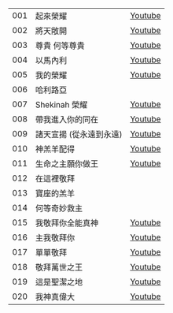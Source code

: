 ||||
|--|--|--|
| 001 | 起來榮耀 | [Youtube](https://www.youtube.com/watch?v=w190HBulPJ4) |
| 002 | 將天敞開 | [Youtube](https://www.youtube.com/watch?v=OVUPLFLdmpE) |
| 003 | 尊貴 何等尊貴 | [Youtube](https://www.youtube.com/watch?v=LoZmJyKZITk) |
| 004 | 以馬內利 | [Youtube](https://www.youtube.com/watch?v=6hZyvnJn-R4) |
| 005 | 我的榮耀 | [Youtube]() |
| 006 | 哈利路亞 | |
| 007 | Shekinah 榮耀 | [Youtube](https://www.youtube.com/watch?v=S92yl-4TyoA) |
| 008 | 帶我進入你的同在 | [Youtube](https://www.youtube.com/watch?v=Of6FBmCRRnE) |
| 009 | 諸天宣揚 (從永遠到永遠) | [Youtube](https://www.youtube.com/watch?v=S2vASof_qYM) |
| 010 | 神羔羊配得 | [Youtube](https://www.youtube.com/watch?v=mm5mRx-fCtE) |
| 011 | 生命之主願你做王 | [Youtube](https://www.youtube.com/watch?v=YS4vH_S_gHk) |
| 012 | 在這裡敬拜 ||
| 013 | 寶座的羔羊 ||
| 014 | 何等奇妙救主 ||
| 015 | 我敬拜你全能真神 | [Youtube](https://www.youtube.com/watch?v=OHHAvpVExwo) |
| 016 | 主我敬拜你 | [Youtube](https://www.youtube.com/watch?v=zyfXw0mK71w) |
| 017 | 單單敬拜 | [Youtube](https://www.youtube.com/watch?v=YoWavUXPfJE) |
| 018 | 敬拜萬世之王 | [Youtube](https://www.youtube.com/watch?v=GtBzvFIRzOA) |
| 019 | 這是聖潔之地 | [Youtube](https://www.youtube.com/watch?v=1m7MZHDzL-4) |
| 020 | 我神真偉大 | [Youtube](https://www.youtube.com/watch?v=2T0sQGmH3iQ) |
